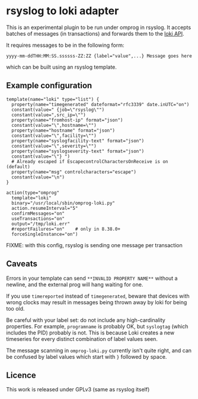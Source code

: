 # rsyslog to loki adapter

This is an experimental plugin to be run under omprog in rsyslog.  It
accepts batches of messages (in transactions) and forwards them to the
[loki API](https://github.com/grafana/loki/blob/master/docs/loki/api.md).

It requires messages to be in the following form:

```
yyyy-mm-ddTHH:MM:SS.ssssss-ZZ:ZZ {label="value",...} Message goes here
```

which can be built using an rsyslog template.

## Example configuration

```
template(name="loki" type="list") {
  property(name="timegenerated" dateformat="rfc3339" date.inUTC="on")
  constant(value=" {job=\"rsyslog\"")
  constant(value=",src_ip=\"")
  property(name="fromhost-ip" format="json")
  constant(value="\",hostname=\"")
  property(name="hostname" format="json")
  constant(value="\",facility=\"")
  property(name="syslogfacility-text" format="json")
  constant(value="\",severity=\"")
  property(name="syslogseverity-text" format="json")
  constant(value="\"} ")
  # Already escaped if EscapecontrolCharactersOnReceive is on (default)
  property(name="msg" controlcharacters="escape")
  constant(value="\n")
}

action(type="omprog"
  template="loki"
  binary="/usr/local/sbin/omprog-loki.py"
  action.resumeInterval="5"
  confirmMessages="on"
  useTransactions="on"
  output="/tmp/loki.err"
  #reportFailures="on"    # only in 8.38.0+
  forceSingleInstance="on")
```

FIXME: with this config, rsyslog is sending one message per transaction

## Caveats

Errors in your template can send `**INVALID PROPERTY NAME**` without a
newline, and the external prog will hang waiting for one.

If you use `timereported` instead of `timegenerated`, beware that devices
with wrong clocks may result in messages being thrown away by loki for being
too old.

Be careful with your label set: do not include any high-cardinality
properties.  For example, `programname` is probably OK, but `syslogtag`
(which includes the PID) probably is not.  This is because Loki creates a
new timeseries for every distinct combination of label values seen.

The message scanning in `omprog-loki.py` currently isn't quite right, and
can be confused by label values which start with `}` followed by space.

## Licence

This work is released under GPLv3 (same as rsyslog itself)
